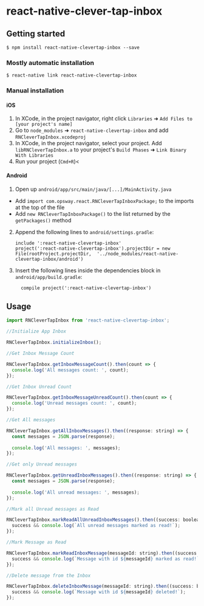 
# react-native-clever-tap-inbox

## Getting started

`$ npm install react-native-clevertap-inbox --save`

### Mostly automatic installation

`$ react-native link react-native-clevertap-inbox`

### Manual installation


#### iOS

1. In XCode, in the project navigator, right click `Libraries` ➜ `Add Files to [your project's name]`
2. Go to `node_modules` ➜ `react-native-clevertap-inbox` and add `RNCleverTapInbox.xcodeproj`
3. In XCode, in the project navigator, select your project. Add `libRNCleverTapInbox.a` to your project's `Build Phases` ➜ `Link Binary With Libraries`
4. Run your project (`Cmd+R`)<

#### Android

1. Open up `android/app/src/main/java/[...]/MainActivity.java`
  - Add `import com.opsway.react.RNCleverTapInboxPackage;` to the imports at the top of the file
  - Add `new RNCleverTapInboxPackage()` to the list returned by the `getPackages()` method
2. Append the following lines to `android/settings.gradle`:
  	```
  	include ':react-native-clevertap-inbox'
  	project(':react-native-clevertap-inbox').projectDir = new File(rootProject.projectDir, 	'../node_modules/react-native-clevertap-inbox/android')
  	```
3. Insert the following lines inside the dependencies block in `android/app/build.gradle`:
  	```
      compile project(':react-native-clevertap-inbox')
  	```

## Usage
```javascript
import RNCleverTapInbox from 'react-native-clevertap-inbox';

//Initialize App Inbox

RNCleverTapInbox.initializeInbox();

//Get Inbox Message Count

RNCleverTapInbox.getInboxMessageCount().then(count => {
  console.log('All messages count: ', count);
});

//Get Inbox Unread Count

RNCleverTapInbox.getInboxMessageUnreadCount().then(count => {
  console.log('Unread messages count: ', count);
});

//Get All messages

RNCleverTapInbox.getAllInboxMessages().then((response: string) => {
  const messages = JSON.parse(response);
  
  console.log('All messages: ', messages);
});

//Get only Unread messages

RNCleverTapInbox.getUnreadInboxMessages().then((response: string) => {
  const messages = JSON.parse(response);
  
  console.log('All unread messages: ', messages);
});

//Mark all Unread messages as Read

RNCleverTapInbox.markReadAllUnreadInboxMessages().then((success: boolean) => {
  success && console.log(`All unread messages marked as read!`);
});

//Mark Message as Read

RNCleverTapInbox.markReadInboxMessage(messageId: string).then((success: boolean) => {
  success && console.log(`Message with id ${messageId} marked as read!`);
});

//Delete message from the Inbox

RNCleverTapInbox.deleteInboxMessage(messageId: string).then((success: boolean) => {
  success && console.log(`Message with id ${messageId} deleted!`);
});

```
